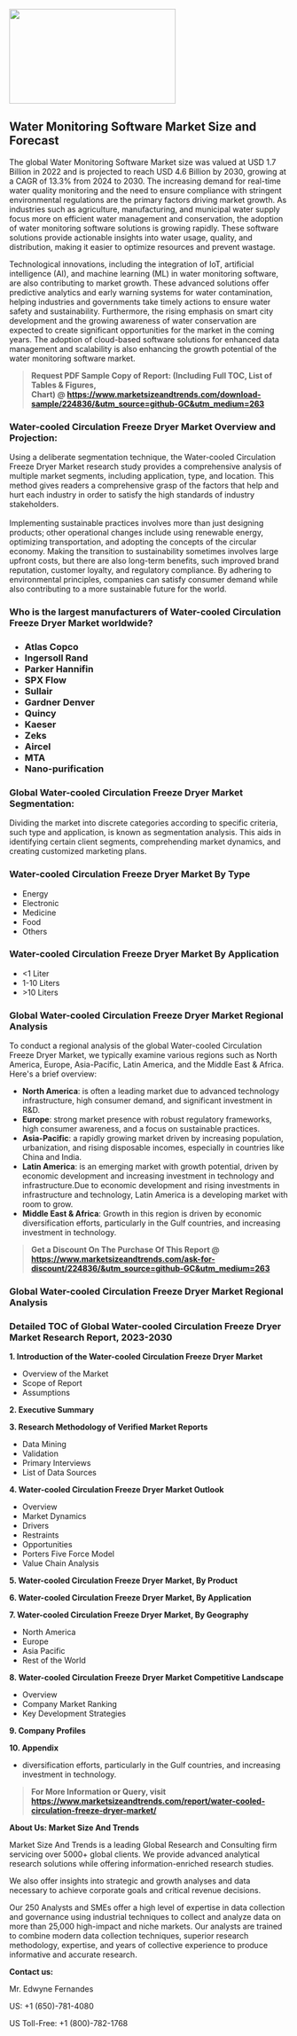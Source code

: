 <p><img class="alignnone size-medium wp-image-20088" src="https://ffe5etoiles.com/wp-content/uploads/2024/12/MST1-300x171.png" alt="" width="300" height="171" /></p><h2>Water Monitoring Software Market Size and Forecast</h2><p>The global Water Monitoring Software Market size was valued at USD 1.7 Billion in 2022 and is projected to reach USD 4.6 Billion by 2030, growing at a CAGR of 13.3% from 2024 to 2030. The increasing demand for real-time water quality monitoring and the need to ensure compliance with stringent environmental regulations are the primary factors driving market growth. As industries such as agriculture, manufacturing, and municipal water supply focus more on efficient water management and conservation, the adoption of water monitoring software solutions is growing rapidly. These software solutions provide actionable insights into water usage, quality, and distribution, making it easier to optimize resources and prevent wastage.</p><p>Technological innovations, including the integration of IoT, artificial intelligence (AI), and machine learning (ML) in water monitoring software, are also contributing to market growth. These advanced solutions offer predictive analytics and early warning systems for water contamination, helping industries and governments take timely actions to ensure water safety and sustainability. Furthermore, the rising emphasis on smart city development and the growing awareness of water conservation are expected to create significant opportunities for the market in the coming years. The adoption of cloud-based software solutions for enhanced data management and scalability is also enhancing the growth potential of the water monitoring software market.</p></p><blockquote id="" class=""><strong>Request PDF Sample Copy of Report: (Including Full TOC, List of Tables &amp; Figures, Chart)&nbsp;@&nbsp;<strong><a href="https://www.marketsizeandtrends.com/download-sample/224836/&utm_source=github-GC&utm_medium=263" target="_blank">https://www.marketsizeandtrends.com/download-sample/224836/&utm_source=github-GC&utm_medium=263</a></strong></strong></blockquote><h3 id="" class="">Water-cooled Circulation Freeze Dryer Market&nbsp;Overview and Projection:</h3><p id="" class="">Using a deliberate segmentation technique, the Water-cooled Circulation Freeze Dryer Market research study provides a comprehensive analysis of multiple market segments, including application, type, and location. This method gives readers a comprehensive grasp of the factors that help and hurt each industry in order to satisfy the high standards of industry stakeholders. <br /> <br />Implementing sustainable practices involves more than just designing products; other operational changes include using renewable energy, optimizing transportation, and adopting the concepts of the circular economy. Making the transition to sustainability sometimes involves large upfront costs, but there are also long-term benefits, such improved brand reputation, customer loyalty, and regulatory compliance. By adhering to environmental principles, companies can satisfy consumer demand while also contributing to a more sustainable future for the world.</p><h3 id="" class="">Who is the largest manufacturers of&nbsp;Water-cooled Circulation Freeze Dryer Market worldwide?</h3><h3 class=""><p><ul><li>Atlas Copco </li><li> Ingersoll Rand </li><li> Parker Hannifin </li><li> SPX Flow </li><li> Sullair </li><li> Gardner Denver </li><li> Quincy </li><li> Kaeser </li><li> Zeks </li><li> Aircel </li><li> MTA </li><li> Nano-purification</li></ul></p></h3><h3 id="" class="">Global&nbsp;Water-cooled Circulation Freeze Dryer Market Segmentation:</h3><p id="" class="">Dividing the market into discrete categories according to specific criteria, such type and application, is known as segmentation analysis. This aids in identifying certain client segments, comprehending market dynamics, and creating customized marketing plans.</p><h3 id="" class="">Water-cooled Circulation Freeze Dryer Market&nbsp;By Type</h3><p><p><ul><li>Energy</li><li> Electronic</li><li> Medicine</li><li> Food</li><li> Others</p></li></ul></p></p><h3 id="" class="">Water-cooled Circulation Freeze Dryer Market&nbsp;By Application</h3><p class=""><p><ul><li><1 Liter</li><li> 1-10 Liters</li><li> >10 Liters</li></ul></p></p><h3 id="" class="">Global Water-cooled Circulation Freeze Dryer Market Regional Analysis</h3><p id="" class="">To conduct a regional analysis of the global Water-cooled Circulation Freeze Dryer Market, we typically examine various regions such as North America, Europe, Asia-Pacific, Latin America, and the Middle East &amp; Africa. Here's a brief overview:</p><ul><li><strong>North America</strong>: is often a leading market due to advanced technology infrastructure, high consumer demand, and significant investment in R&amp;D.</li><li><strong>Europe</strong>: strong market presence with robust regulatory frameworks, high consumer awareness, and a focus on sustainable practices.</li><li><strong>Asia-Pacific</strong>: a rapidly growing market driven by increasing population, urbanization, and rising disposable incomes, especially in countries like China and India.</li><li><strong>Latin America</strong>: is an emerging market with growth potential, driven by economic development and increasing investment in technology and infrastructure.Due to economic development and rising investments in infrastructure and technology, Latin America is a developing market with room to grow.</li><li><strong>Middle East &amp; Africa</strong>: Growth in this region is driven by economic diversification efforts, particularly in the Gulf countries, and increasing investment in technology.</li></ul><blockquote id="" class=""><strong>Get a Discount On The Purchase Of This Report @ <strong><a href="https://www.marketsizeandtrends.com/ask-for-discount/224836/&utm_source=github-GC&utm_medium=263" target="_blank">https://www.marketsizeandtrends.com/ask-for-discount/224836/&utm_source=github-GC&utm_medium=263</a></strong></strong></blockquote><h3 id="" class="">Global Water-cooled Circulation Freeze Dryer Market Regional Analysis</h3><h3 id="" class="">Detailed TOC of Global Water-cooled Circulation Freeze Dryer Market Research Report, 2023-2030</h3><p id="" class=""><strong>1. Introduction of the Water-cooled Circulation Freeze Dryer Market</strong></p><ul><li>Overview of the Market</li><li>Scope of Report</li><li>Assumptions</li></ul><p id="" class=""><strong>2. Executive Summary</strong></p><p id="" class=""><strong>3. Research Methodology of Verified Market Reports</strong></p><ul><li>Data Mining</li><li>Validation</li><li>Primary Interviews</li><li>List of Data Sources</li></ul><p id="" class=""><strong>4. Water-cooled Circulation Freeze Dryer Market Outlook</strong></p><ul><li>Overview</li><li>Market Dynamics</li><li>Drivers</li><li>Restraints</li><li>Opportunities</li><li>Porters Five Force Model</li><li>Value Chain Analysis</li></ul><p id="" class=""><strong>5. Water-cooled Circulation Freeze Dryer Market, By Product</strong></p><p id="" class=""><strong>6. Water-cooled Circulation Freeze Dryer Market, By Application</strong></p><p id="" class=""><strong>7. Water-cooled Circulation Freeze Dryer Market, By Geography</strong></p><ul><li>North America</li><li>Europe</li><li>Asia Pacific</li><li>Rest of the World</li></ul><p id="" class=""><strong>8. Water-cooled Circulation Freeze Dryer Market Competitive Landscape</strong></p><ul><li>Overview</li><li>Company Market Ranking</li><li>Key Development Strategies</li></ul><p id="" class=""><strong>9. Company Profiles</strong></p><p id="" class=""><strong>10. Appendix</strong></p><ul><li>diversification efforts, particularly in the Gulf countries, and increasing investment in technology.</li></ul><blockquote id="" class=""><strong>For More Information or Query, visit <strong><strong><a href="https://www.marketsizeandtrends.com/report/water-cooled-circulation-freeze-dryer-market/" target="_blank">https://www.marketsizeandtrends.com/report/water-cooled-circulation-freeze-dryer-market/</a></strong></strong></strong></blockquote><p id="" class=""><strong>About Us: Market Size And Trends</strong></p><p id="" class="">Market Size And Trends is a leading Global Research and Consulting firm servicing over 5000+ global clients. We provide advanced analytical research solutions while offering information-enriched research studies.</p><p id="" class="">We also offer insights into strategic and growth analyses and data necessary to achieve corporate goals and critical revenue decisions.</p><p id="" class="">Our 250 Analysts and SMEs offer a high level of expertise in data collection and governance using industrial techniques to collect and analyze data on more than 25,000 high-impact and niche markets. Our analysts are trained to combine modern data collection techniques, superior research methodology, expertise, and years of collective experience to produce informative and accurate research.</p><p id="" class=""><strong>Contact us:</strong></p><p id="" class="">Mr. Edwyne Fernandes</p><p id="" class="">US: +1 (650)-781-4080</p><p id="" class="">US Toll-Free: +1 (800)-782-1768</p>

